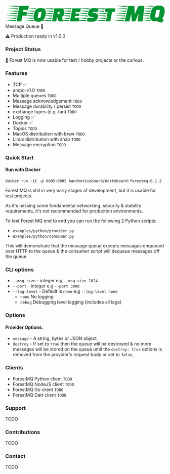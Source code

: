 ![ForestMQ](assets/fmq_logo.png?raw=true "ForestMQ")
Message Queue 🌲

⚠️ Production ready in v1.0.0

### Project Status
🎉 Forest MQ is now usable for test / hobby projects or the curious.

### Features
- TCP ✅
- ampq-v1.0 `TODO`
- Multiple queues `TODO`
- Message acknowledgement `TODO`
- Message durability / persist `TODO`
- exchange types (e.g. fan) `TODO`
- Logging ✅
- Docker ✅
- Topics `TODO`
- MacOS distribution with brew `TODO`
- Linux distribution with snap `TODO`
- Message encryption `TODO`

### Quick Start
#### Run with Docker
```
docker run -it -p 8005:8005 bandnoticeboard/nottoboard:forestmq-0.1.2
```

Forest MQ is still in very early stages of development, but
it is usable for test projects. 

As it's missing some fundamental networking, security & stability requirements,
it's not recommended for production environments.

To test Forest MQ end to end you can run the following 2 Python scripts:

- `examples/python/provider.py`
- `examples/python/consumer.py`

This will demonstrate that the message queue excepts messages 
enqueued over HTTP to the queue & the consumer script will
dequeue messages off the queue.


### CLI options
- `--msg-size`  - integer e.g `--msg-size 1024`
- `--port`      - integer e.g `--port 3000`
- `--log-level` - Default is `none` e.g `--log-level none`
  - `none` No logging
  - `debug` Debugging level logging (includes all logs)

### Options
#### Provider Options:
- `message` - A string, bytes or JSON object.
- `destroy` - If set to `true` then the queue will be destroyed & no more messages
will be stored on the queue until the `destroy: true` options is removed from the provider's
request body or set to `false`.

### Clients
- ForestMQ Python client `TODO`
- ForestMQ NodeJS client `TODO`
- ForestMQ Go client `TODO`
- ForestMQ Dart client `TODO`

### Support
TODO

### Contributions
TODO

### Contact
TODO

